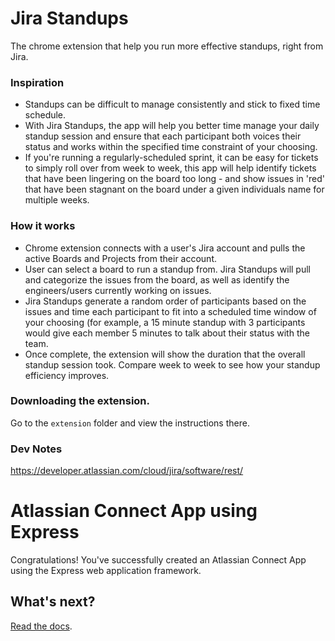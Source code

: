 # Jira Standups

The chrome extension that help you run more effective standups, right from Jira.

### Inspiration

- Standups can be difficult to manage consistently and stick to fixed time schedule.
- With Jira Standups, the app will help you better time manage your daily standup session and ensure that each participant both voices their status and works within the specified time constraint of your choosing.
- If you're running a regularly-scheduled sprint, it can be easy for tickets to simply roll over from week to week, this app will help identify tickets that have been lingering on the board too long - and show issues in 'red' that have been stagnant on the board under a given individuals name for multiple weeks.

### How it works

- Chrome extension connects with a user's Jira account and pulls the active Boards and Projects from their account.
- User can select a board to run a standup from. Jira Standups will pull and categorize the issues from the board, as well as identify the engineers/users currently working on issues.
- Jira Standups generate a random order of participants based on the issues and time each participant to fit into a scheduled time window of your choosing (for example, a 15 minute standup with 3 participants would give each member 5 minutes to talk about their status with the team.
- Once complete, the extension will show the duration that the overall standup session took. Compare week to week to see how your standup efficiency improves.

### Downloading the extension.

Go to the `extension` folder and view the instructions there.

### Dev Notes

https://developer.atlassian.com/cloud/jira/software/rest/

# Atlassian Connect App using Express

Congratulations!
You've successfully created an Atlassian Connect App using the Express web application framework.

## What's next?

[Read the docs](https://bitbucket.org/atlassian/atlassian-connect-express/src/master/README.md).
